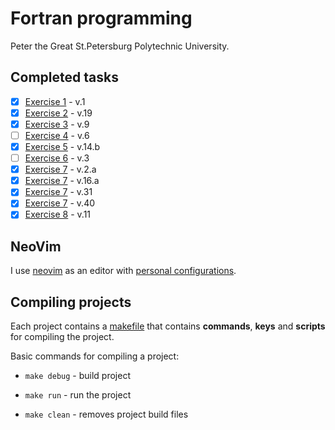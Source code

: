 # Fortran programming
Peter the Great St.Petersburg Polytechnic University.

## Completed tasks
- [x] [Exercise 1](https://github.com/Namakete/university-fortran/blob/main/ex.1.1/src/main.f90) - v.1
- [x] [Exercise 2](https://github.com/Namakete/university-fortran/blob/main/ex.2.19/src/main.f90) - v.19
- [x] [Exercise 3](https://github.com/Namakete/university-fortran/blob/main/ex.3.9/src/main.f90) - v.9
- [ ] [Exercise 4](https://github.com/Namakete/university-fortran/blob/main/ex.4.6/src/main.f90) - v.6
- [x] [Exercise 5](https://github.com/Namakete/university-fortran/blob/main/ex.5.14.b/src/main.f90) - v.14.b
- [ ] [Exercise 6](https://github.com/Namakete/university-fortran/blob/main/ex.6.3/src/main.f90) - v.3
- [x] [Exercise 7](https://github.com/Namakete/university-fortran/blob/main/ex.7/ex.7.2.a/src/main.f90) - v.2.a
- [x] [Exercise 7](https://github.com/Namakete/university-fortran/blob/main/ex.7/ex.7.16.a/src/main.f90) - v.16.a
- [x] [Exercise 7](https://github.com/Namakete/university-fortran/blob/main/ex.7/ex.7.31/src/main.f90) - v.31
- [x] [Exercise 7](https://github.com/Namakete/university-fortran/blob/main/ex.7/ex.7.40/src/main.f90) - v.40
- [x] [Exercise 8](https://github.com/Namakete/university-fortran/blob/main/ex.8.11/src/main.f90) - v.11

## NeoVim
I use [neovim](https://neovim.io/) as an editor with [personal configurations](https://github.com/Namakete/personal-dotfiles/tree/main/nvim).

## Compiling projects
Each project contains a [makefile](https://github.com/Namakete/university-fortran/blob/main/ex.1.1/Makefile) that contains **commands**, **keys** and **scripts** for compiling the project.

Basic commands for compiling a project:

- ```make debug``` - build project

- ```make run``` - run the project

- ```make clean``` - removes project build files

